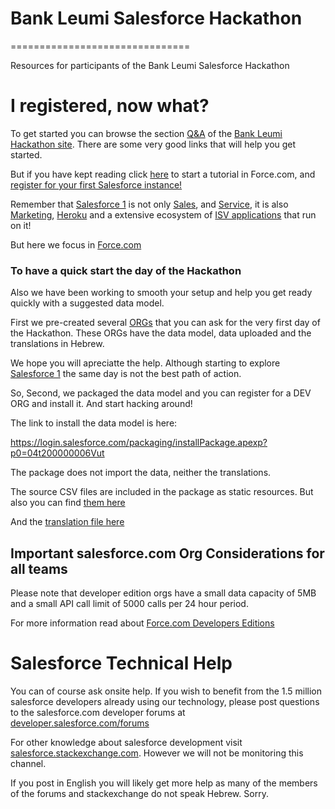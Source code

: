 <h1>Bank Leumi Salesforce Hackathon</h1>
===============================

Resources for participants of the Bank Leumi Salesforce Hackathon

<h1>I registered, now what?</h1>
To get started you can browse the section <bold><a href="http://hackleumi.bemyapp.com/we-QA.php">Q&A</a></bold> of the <a href="http://hackleumi.bemyapp.com/">Bank Leumi Hackathon site</a>. There are some very good links that will help you get started.

But if you have kept reading click <a href="http://ccoenraets.github.io/salesforce-developer-workshop/index.html">here</a> to start a tutorial in Force.com, and <a href="https://developer.salesforce.com/signup?d=70130000000hUZp">register for your first Salesforce instance!</a>

Remember that <a href="http://www.salesforce.com/salesforce1/">Salesforce 1</a> is not only <a href="http://www.salesforce.com/sales-cloud/overview/?d=70130000000tdXy">Sales</a>, and <a href="http://www.salesforce.com/service-cloud/overview/?d=70130000000tdY3">Service</a>, it is also <a href="https://code.exacttarget.com/getting-started/">Marketing</a>, <a href="https://developer.salesforce.com/docs/atlas.en-us.articles.meta/articles/">Heroku</a> and a extensive ecosystem of <a href="https://appexchange.salesforce.com/">ISV applications</a> that run on it!

But here we focus in <a href="https://developer.salesforce.com/docs/atlas.en-us.workbook.meta/workbook/">Force.com</a>

<h3>To have a quick start the day of the Hackathon</h3>
Also we have been working to smooth your setup and help you get ready quickly with a suggested data model.

First we pre-created several <a href="https://developer.salesforce.com/page/An_Introduction_to_Environments">ORGs</a> that you can ask for the very first day of the Hackathon. These ORGs have the data model, data uploaded and the translations in Hebrew.

We hope you will apreciatte the help. Although starting to explore <a href="http://www.salesforce.com/salesforce1/">Salesforce 1</a> the same day is not the best path of action.

So, Second, we packaged the data model and you can register for a DEV ORG and install it. And start hacking around!

The link to install the data model is here:

<a href="https://login.salesforce.com/packaging/installPackage.apexp?p0=04t200000006Vut">https://login.salesforce.com/packaging/installPackage.apexp?p0=04t200000006Vut</a>

The package does not import the data, neither the translations.

The source CSV files are included in the package as static resources. But also you can find <a href="https://github.com/umabot/bkleumi-hack/tree/master/data">them here</a>

And the <a href="https://github.com/umabot/bkleumi-hack/tree/master/translation">translation file here</a>

<h2>Important salesforce.com Org Considerations for all teams</h2>

Please note that developer edition orgs have a small data capacity of 5MB and a small API call limit of 5000 calls per 24 hour period.

For more information read about <a href="https://developer.salesforce.com/page/Developer_Edition">Force.com Developers Editions</a>

<h1>Salesforce Technical Help</h1>

You can of course ask onsite help. If you wish to benefit from the 1.5 million salesforce developers already using our technology, please post questions to the salesforce.com developer forums at <a href="https://developer.salesforce.com/forums">developer.salesforce.com/forums</a>

For other knowledge about salesforce development visit <a href="https://salesforce.stackexchange.com/">salesforce.stackexchange.com</a>. However we will not be monitoring this channel.

If you post in English you will likely get more help as many of the members of the forums and stackexchange do not speak Hebrew. Sorry.
